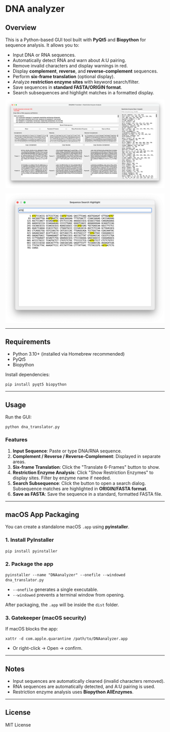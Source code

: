 # DNA analyzer

## Overview

This is a Python-based GUI tool built with **PyQt5** and **Biopython** for sequence analysis. It allows you to:

- Input DNA or RNA sequences.
- Automatically detect RNA and warn about A:U pairing.
- Remove invalid characters and display warnings in red.
- Display **complement**, **reverse**, and **reverse-complement** sequences.
- Perform **six-frame translation** (optional display).
- Analyze **restriction enzyme sites** with keyword search/filter.
- Save sequences in **standard FASTA/ORIGIN format**.
- Search subsequences and highlight matches in a formatted display.

![GUI](https://raw.githubusercontent.com/zhaoshuoxp/DNAanalyzer/refs/heads/main//screenshot1.png)

![GUI](https://raw.githubusercontent.com/zhaoshuoxp/DNAanalyzer/refs/heads/main//screenshot2.png)

------

## Requirements

- Python 3.10+ (installed via Homebrew recommended)
- PyQt5
- Biopython

Install dependencies:

```
pip install pyqt5 biopython
```

------

## Usage

Run the GUI:

```
python dna_translator.py
```

### Features

1. **Input Sequence**: Paste or type DNA/RNA sequence.
2. **Complement / Reverse / Reverse-Complement**: Displayed in separate areas.
3. **Six-frame Translation**: Click the "Translate 6-Frames" button to show.
4. **Restriction Enzyme Analysis**: Click "Show Restriction Enzymes" to display sites. Filter by enzyme name if needed.
5. **Search Subsequence**: Click the button to open a search dialog. Subsequence matches are highlighted in **ORIGIN/FASTA format**.
6. **Save as FASTA**: Save the sequence in a standard, formatted FASTA file.

------

## macOS App Packaging

You can create a standalone macOS `.app` using **pyinstaller**.

### 1. Install PyInstaller

```
pip install pyinstaller
```

### 2. Package the app

```
pyinstaller --name "DNAanalyzer" --onefile --windowed dna_translator.py
```

- `--onefile` generates a single executable.
- `--windowed` prevents a terminal window from opening.

After packaging, the `.app` will be inside the `dist` folder.

### 3. Gatekeeper (macOS security)

If macOS blocks the app:

```
xattr -d com.apple.quarantine /path/to/DNAanalyzer.app
```

- Or right-click → Open → confirm.

------

## Notes

- Input sequences are automatically cleaned (invalid characters removed).
- RNA sequences are automatically detected, and A:U pairing is used.
- Restriction enzyme analysis uses **Biopython AllEnzymes**.

------

## License

MIT License
